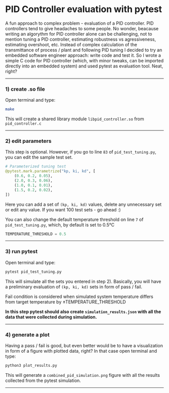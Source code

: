 # PID Controller evaluation with pytest

A fun approach to complex problem - evaluation of a PID controller. PID controllers tend to give headaches to some people. No wonder, beacause writing an algorythm for PID controller alone can be challenging, not to mention tuning a PID controller, estimating robustness vs agressiveness, estimating overshoot, etc. Instead of complex calculation of the transmittance of process / plant and following PID tuning I decided to try an embedded software engineer approach: write code and test it. So I wrote a simple C code for PID controller (which, with minor tweaks, can be imported directly into an embedded system) and used pytest as evaluation tool. Neat, right? 

---

### 1) create .so file

Open terminal and type:

``` bash
make
```
This will create a shared library module `libpid_controller.so` from `pid_controller.c`

---

### 2) edit parameters

This step is optional. However, if you go to line `83` of `pid_test_tuning.py`, you can edit the sample test set.

``` python
# Parameterized tuning test
@pytest.mark.parametrize("kp, ki, kd", [
    (0.6, 0.2, 0.05),
    (2.0, 0.3, 0.06),
    (1.0, 0.1, 0.01),
    (1.5, 0.2, 0.02),
])
```

Here you can add a set of `(kp, ki, kd)` values, delete any unnecessary set or edit any value. If you want 100 test sets - go ahead :)

You can also change the default temperature threshold on line `7` of `pid_test_tuning.py`, which, by default is set to 0.5&deg;C

``` python
TEMPERATURE_THRESHOLD = 0.5
```

---

### 3) run pytest

Open terminal and type:

``` bash
pytest pid_test_tuning.py
```

This will simulate all the sets you entered in step 2). Basically, you will have a preliminary evaluation of `(kp, ki, kd)` sets in form of pass / fail. 

Fail condition is considered when simulated system temperature differs from target temperature by &pm;TEMPERATURE_THRESHOLD

**In this step pytest should also create `simulation_results.json` with all the data that were collected during simulation.**

---

### 4) generate a plot

Having a pass / fail is good, but even better would be to have a visualization in form of a figure with plotted data, right? In that case open terminal and type:

``` bash
python3 plot_results.py
```

This will generate a `combined_pid_simulation.png` figure with all the results collected from the pytest simulation. 

---
